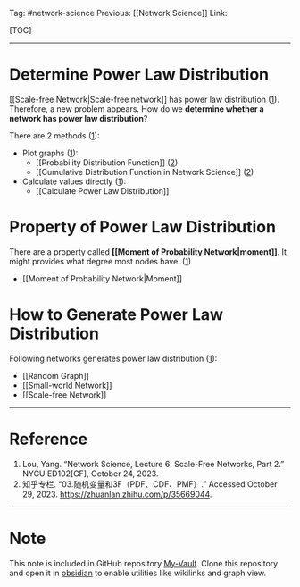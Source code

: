 Tag: #network-science 
Previous: [[Network Science]]
Link: 

[TOC]

---

# Determine Power Law Distribution

[[Scale-free Network|Scale-free network]] has power law distribution (<u>1</u>). Therefore, a new problem appears. How do we **determine whether a network has power law distribution**?

There are 2 methods (<u>1</u>):

- Plot graphs (<u>1</u>):
	- [[Probability Distribution Function]] (<u>2</u>)
	- [[Cumulative Distribution Function in Network Science]] (<u>2</u>)
- Calculate values directly (<u>1</u>):
	- [[Calculate Power Law Distribution]]

# Property of Power Law Distribution

There are a property called **[[Moment of Probability Network|moment]]**. It might provides what degree most nodes have. (<u>1</u>)

- [[Moment of Probability Network|Moment]]

# How to Generate Power Law Distribution

Following networks generates power law distribution (<u>1</u>):

- [[Random Graph]]
- [[Small-world Network]]
- [[Scale-free Network]]

---

# Reference

1. Lou, Yang. “Network Science, Lecture 6: Scale-Free Networks, Part 2.” NYCU ED102[GF], October 24, 2023.
2. 知乎专栏. “03.随机变量和3F（PDF、CDF、PMF）.” Accessed October 29, 2023. https://zhuanlan.zhihu.com/p/35669044.

---

# Note

This note is included in GitHub repository [My-Vault](https://github.com/LittleD3092/My-Vault.git). Clone this repository and open it in [obsidian](https://obsidian.md/) to enable utilities like wikilinks and graph view.